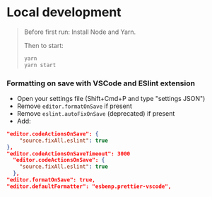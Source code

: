 # Local development

> Before first run: Install Node and Yarn.
>
> Then to start:
>
> ```sh
> yarn
> yarn start
> ```

### Formatting on save with VSCode and ESlint extension

- Open your settings file (Shift+Cmd+P and type "settings JSON")
- Remove `editor.formatOnSave` if present
- Remove `eslint.autoFixOnSave` (deprecated) if present
- Add:

```json
"editor.codeActionsOnSave": {
    "source.fixAll.eslint": true
},
"editor.codeActionsOnSaveTimeout": 3000
  "editor.codeActionsOnSave": {
    "source.fixAll.eslint": true
  },
"editor.formatOnSave": true,
"editor.defaultFormatter": "esbenp.prettier-vscode",
```
